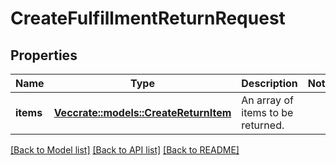 # CreateFulfillmentReturnRequest

## Properties

Name | Type | Description | Notes
------------ | ------------- | ------------- | -------------
**items** | [**Vec<crate::models::CreateReturnItem>**](CreateReturnItem.md) | An array of items to be returned. | 

[[Back to Model list]](../README.md#documentation-for-models) [[Back to API list]](../README.md#documentation-for-api-endpoints) [[Back to README]](../README.md)


